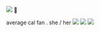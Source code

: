 ![](https://media.tenor.com/LJ0XwafaFqMAAAAi/koharu-koga.gif) 🎀

average cal fan . she  /   her 
![](https://64.media.tumblr.com/4eb25eafc4d68319d761e4877912bc6c/bad53ff5967e8634-8b/s100x200/e9e05df4b159400854f9cddc4408a529eddf5bee.png) ![](https://64.media.tumblr.com/3f9d36c747fe8d961fca412374cdb780/bad53ff5967e8634-d3/s100x200/78aebccf91abe16eff93c5b75e8a156dc192a07a.png) ![](https://64.media.tumblr.com/dca00de946b003ca86d366775d800389/689ce8e97a21c997-a5/s100x200/9d02dd4087a0181a1901a3c934e82470bc8c047f.gifv)

